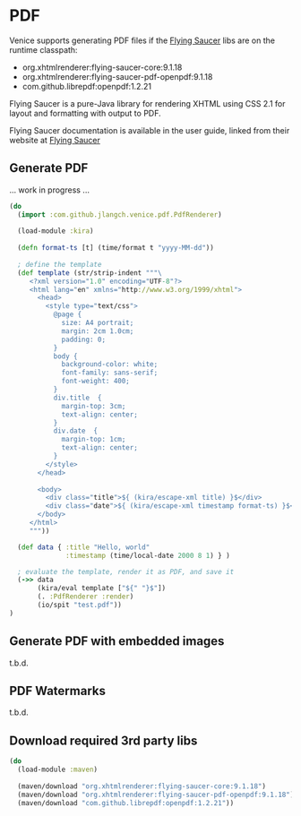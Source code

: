 # PDF

Venice supports generating PDF files if the [Flying Saucer](https://github.com/flyingsaucerproject/flyingsaucer) 
libs are on the runtime classpath:

 - org.xhtmlrenderer:flying-saucer-core:9.1.18
 - org.xhtmlrenderer:flying-saucer-pdf-openpdf:9.1.18
 - com.github.librepdf:openpdf:1.2.21
 
Flying Saucer is a pure-Java library for rendering XHTML using CSS 2.1 for layout and formatting with output to PDF.

Flying Saucer documentation is available in the user guide, linked from their website at [Flying Saucer](https://code.google.com/archive/p/flying-saucer/)


 
## Generate PDF

... work in progress ...

```clojure
(do 
  (import :com.github.jlangch.venice.pdf.PdfRenderer)
  
  (load-module :kira)
  
  (defn format-ts [t] (time/format t "yyyy-MM-dd"))
  
  ; define the template
  (def template (str/strip-indent """\
     <?xml version="1.0" encoding="UTF-8"?>
     <html lang="en" xmlns="http://www.w3.org/1999/xhtml">
       <head>
         <style type="text/css">
           @page {
             size: A4 portrait;
             margin: 2cm 1.0cm;
             padding: 0;
           }
           body {
             background-color: white;
             font-family: sans-serif;
             font-weight: 400;
           }         
           div.title  {
             margin-top: 3cm;
             text-align: center;
           }         
           div.date  {
             margin-top: 1cm;
             text-align: center;
           }
         </style>
       </head>
       
       <body>
         <div class="title">${ (kira/escape-xml title) }$</div>
         <div class="date">${ (kira/escape-xml timestamp format-ts) }$</div>
       </body>
     </html>
     """))

  (def data { :title "Hello, world"
              :timestamp (time/local-date 2000 8 1) } )

  ; evaluate the template, render it as PDF, and save it
  (->> data
       (kira/eval template ["${" "}$"])
       (. :PdfRenderer :render)
       (io/spit "test.pdf"))
)
```



## Generate PDF with embedded images

t.b.d.



## PDF Watermarks

t.b.d.


## Download required 3rd party libs

```clojure
(do
  (load-module :maven)
  
  (maven/download "org.xhtmlrenderer:flying-saucer-core:9.1.18")
  (maven/download "org.xhtmlrenderer:flying-saucer-pdf-openpdf:9.1.18")
  (maven/download "com.github.librepdf:openpdf:1.2.21"))
```
